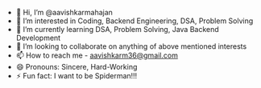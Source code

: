 - 👋 Hi, I’m @aavishkarmahajan
- 👀 I’m interested in Coding, Backend Engineering, DSA, Problem Solving  
- 🌱 I’m currently learning DSA, Problem Solving, Java Backend Development
- 💞️ I’m looking to collaborate on anything of above mentioned interests
- 📫 How to reach me - aavishkarm36@gmail.com
- 😄 Pronouns: Sincere, Hard-Working
- ⚡ Fun fact: I want to be Spiderman!!!

<!---
aavishkarmahajan/aavishkarmahajan is a ✨ special ✨ repository because its `README.md` (this file) appears on your GitHub profile.
You can click the Preview link to take a look at your changes.
--->
